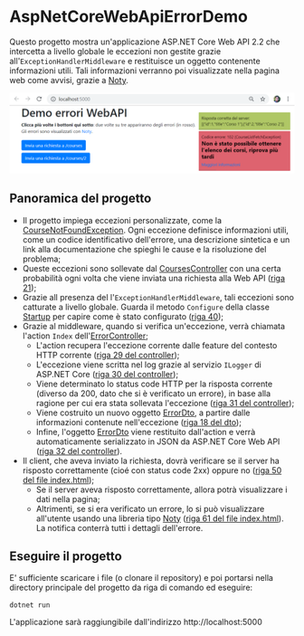 # AspNetCoreWebApiErrorDemo
Questo progetto mostra un'applicazione ASP.NET Core Web API 2.2 che intercetta a livello globale le eccezioni non gestite grazie all'`ExceptionHandlerMiddleware` e restituisce un oggetto contenente informazioni utili.
Tali informazioni verranno poi visualizzate nella pagina web come avvisi, grazie a [Noty](https://ned.im/noty/#/).

![ErrorDemo.png](ErrorDemo.png)


## Panoramica del progetto
 * Il progetto impiega eccezioni personalizzate, come la [CourseNotFoundException](Models/Exceptions/CourseNotFoundException.cs). Ogni eccezione definisce informazioni utili, come un codice identificativo dell'errore, una descrizione sintetica e un link alla documentazione che spieghi le cause e la risoluzione del problema;
 * Queste eccezioni sono sollevate dal [CoursesController](Controllers/CoursesController.cs) con una certa probabilità ogni volta che viene inviata una richiesta alla Web API ([riga 21](Controllers/CoursesController.cs#L21));
 * Grazie all presenza del l'`ExceptionHandlerMiddleware`, tali eccezioni sono catturate a livello globale. Guarda il metodo `Configure` della classe [Startup](Startup.cs) per capire come è stato configurato ([riga 40](Startup.cs#L40));
 * Grazie al middleware, quando si verifica un'eccezione, verrà chiamata l'action `Index` dell'[ErrorController](Controllers/ErrorController.cs);
   * L'action recupera l'eccezione corrente dalle feature del contesto HTTP corrente ([riga 29 del controller](Controllers/ErrorController.cs#L29));
   * L'eccezione viene scritta nel log grazie al servizio `ILogger` di ASP.NET Core ([riga 30 del controller](Controllers/ErrorController.cs#L30));
   * Viene determinato lo status code HTTP per la risposta corrente (diverso da 200, dato che si è verificato un errore), in base alla ragione per cui era stata sollevata l'eccezione ([riga 31 del controller](Controllers/ErrorController.cs#L31));
   * Viene costruito un nuovo oggetto [ErrorDto](Models/Dtos/ErrorDto.cs), a partire dalle informazioni contenute nell'eccezione ([riga 18 del dto](Models/Dtos/ErrorDto.cs#L18));
   * Infine, l'oggetto [ErrorDto](Models/Dtos/ErrorDto.cs) viene restituito dall'action e verrà automaticamente serializzato in JSON da ASP.NET Core Web API ([riga 32 del controller](Controllers/ErrorController.cs#L32)).
 * Il client, che aveva inviato la richiesta, dovrà verificare se il server ha risposto correttamente (cioé con status code 2xx) oppure no ([riga 50 del file index.html](wwwroot/index.html#L50));
   * Se il server aveva risposto correttamente, allora potrà visualizzare i dati nella pagina;
   * Altrimenti, se si era verificato un errore, lo si può visualizzare all'utente usando una libreria tipo [Noty](https://ned.im/noty/#/) ([riga 61 del file index.html](wwwroot/index.html#L61)). La notifica conterrà tutti i dettagli dell'errore.

## Eseguire il progetto
E' sufficiente scaricare i file (o clonare il repository) e poi portarsi nella directory principale del progetto da riga di comando ed eseguire:
```
dotnet run
```
L'applicazione sarà raggiungibile dall'indirizzo http://localhost:5000